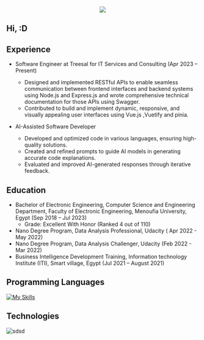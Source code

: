 <h3 align="center">
  <img src="https://readme-typing-svg.herokuapp.com/?lines=This+is+Eslam+Alameldin;Nice+to+meet+you+%F0%9F%91%8B&center=true&size=30">
</h3>

## Hi, :D



## Experience
- Software Engineer at Treesal for IT Services and Consulting (Apr 2023 – Present)
  - Designed and implemented RESTful APIs to enable seamless communication between frontend interfaces and backend systems using Node.js and Express.js and wrote  comprehensive technical documentation for those       APIs using Swagger.
  - Contributed to build and implement dynamic, responsive, and visually appealing user interfaces using Vue.js ,Vuetify and pinia.
    
- AI-Assisted Software Developer
  - Developed and optimized code in various languages, ensuring high-quality solutions.
  - Created and refined prompts to guide AI models in generating accurate code explanations.
  - Evaluated and improved AI-generated responses through iterative feedback.
      
## Education
- Bachelor of Electronic Engineering, Computer Science and Engineering Department, 
 Faculty of Electronic Engineering, Menoufia University, Egypt  (Sep 2018 – Jul 2023)
  - Grade: Excellent With Honor (Ranked 4 out of 110)
- Nano Degree Program, Data Analysis Professional, Udacity ( Apr 2022 - May 2022)
- Nano Degree Program, Data Analysis Challenger, Udacity  (Feb 2022 - Mar 2022)
- Business Intelligence Development Training, Information technology Institute (ITI), Smart village, Egypt (Jul 2021 – August 2021)

## Programming Languages


[![My Skills](https://skillicons.dev/icons?i=nodejs,ts,cpp,js,python&perline=15)](https://skillicons.dev)

## Technologies
![sdsd](https://skillicons.dev/icons?i=nodejs,express,vue,vuetify,mysql,postgres,mongodb,docker,kubernetes,ts,prisma,git,postman,linux&perline=12)

